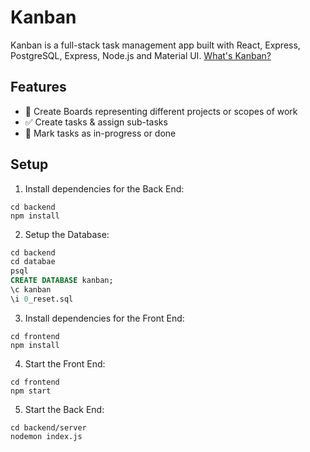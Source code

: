 # Kanban
Kanban is a full-stack task management app built with React, Express, PostgreSQL, Express, Node.js and Material UI. [What's Kanban?](https://en.wikipedia.org/wiki/Kanban_(development))

## Features
- 📂 Create Boards representing different projects or scopes of work
- ✅ Create tasks & assign sub-tasks 
- 🎉 Mark tasks as in-progress or done 

## Setup
1. Install dependencies for the Back End:
```
cd backend
npm install 
```
2. Setup the Database:
```sql
cd backend
cd databae
psql
CREATE DATABASE kanban;
\c kanban
\i 0_reset.sql
```
3. Install dependencies for the Front End:
```
cd frontend
npm install
```
4. Start the Front End:
```
cd frontend
npm start
```
5. Start the Back End:
```
cd backend/server
nodemon index.js
```
